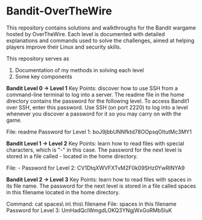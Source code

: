 # Bandit-OverTheWire
This repository contains solutions and walkthroughs for the Bandit wargame hosted by OverTheWire. Each level is documented with detailed explanations and commands used to solve the challenges, aimed at helping players improve their Linux and security skills.

This repository serves as 
1. Documentation of my methods in solving each level
2. Some key components

**Bandit Level 0 → Level 1**
Key Points: discover how to use SSH from a command-line terminal to log into a server.
The readme file in the home directory contains the password for the following level. To access Bandit1 over SSH, enter this password. Use SSH (on port 2220) to log into a level whenever you discover a password for it so you may carry on with the game.

File: readme
Password for Level 1: boJ9jbbUNNfktd78OOpsqOltutMc3MY1

**Bandit Level 1 → Level 2**
Key Points: learn how to read files with special characters, which is "-" in this case.
The password for the next level is stored in a file called - located in the home directory.

File: -
Password for Level 2: CV1DtqXWVFXTvM2F0k09SHz0YwRINYA9

**Bandit Level 2 → Level 3**
Key Points: learn how to read files with spaces in its file name.
The password for the next level is stored in a file called spaces in this filename located in the home directory.

Command: cat spaces\ in\ this\ filename
File: spaces in this filename
Password for Level 3: UmHadQclWmgdLOKQ3YNgjWxGoRMb5luK


